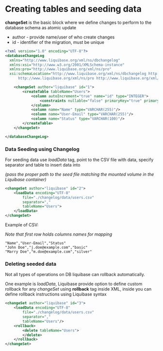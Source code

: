 # Creating tables and seeding data
**changeSet** is the basic block where we define changes to perform to the database schema as atomic update

- author - provide name/user of who create changes
- id - identifier of the migration, must be unique

```xml
<?xml version="1.0" encoding="UTF-8"?>  
<databaseChangeLog  
  xmlns="http://www.liquibase.org/xml/ns/dbchangelog"  
  xmlns:xsi="http://www.w3.org/2001/XMLSchema-instance"  
  xmlns:pro="http://www.liquibase.org/xml/ns/pro"  
  xsi:schemaLocation="http://www.liquibase.org/xml/ns/dbchangelog http://www.liquibase.org/xml/ns/dbchangelog/dbchangelog-4.2.xsd
      http://www.liquibase.org/xml/ns/pro http://www.liquibase.org/xml/ns/pro/liquibase-pro-4.2.xsd">

    <changeSet author="liquibase" id="1">
        <createTable tableName="Users">
            <column autoIncrement="true" name="id" type="INTEGER">
                <constraints nullable="false" primaryKey="true" primaryKeyName="user_pkey"/>
            </column>
            <column name="Name" type="VARCHAR(255)"/>
            <column name="User-Email" type="VARCHAR(255)"/>
            <column name="Status" type="VARCHAR(100)"/>
        </createTable>
    </changeSet>

</databaseChangeLog>
```

### Data Seeding using Changelog

For seeding data use *loadData* tag, point to the CSV file with data, specify separator and table to insert data into 

*(pass the proper path to the seed file matching the mounted volume in the Liquibase container)*

```xml
<changeSet author="liquibase" id="2">
    <loadData encoding="UTF-8"
        file="./changelog/data/users.csv"
        separator=","
        tableName="Users">
    </loadData>
</changeSet>
```

Example of CSV:

*Note that first row holds columns names for mapping*

```
"Name","User-Email","Status"
"John Doe","j.doe@example.com","basic"
"Marry Doe","m.doe@example.com","silver"
```

### Deleting seeded data

Not all types of operations on DB liquibase can rollback automatically. 

One example is *loadData*, Liquibase provide option to define custom rollback for any *changeSet* using **rollback** tag inside XML, inside you can define rollback instructions using Liquibase syntax

```xml
<changeSet author="liquibase" id="3">
    <loadData encoding="UTF-8"
        file="./changelog/data/users.csv"
        separator=","
        tableName="Users"/>
    <rollback>
        <delete tableName="Users">
        </delete>
    </rollback>
</changeSet>
```
